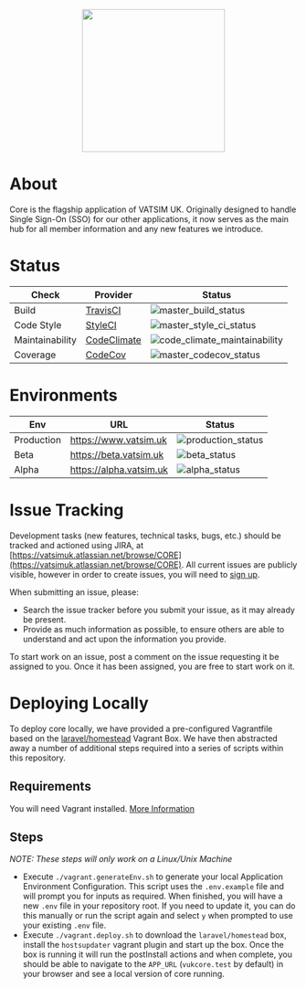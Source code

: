 [master_build_status]: https://travis-ci.com/VATSIM-UK/core.svg?branch=master
[master_style_ci_status]: https://github.styleci.io/repos/75443611/shield?branch=master
[code_climate_maintainability]: https://api.codeclimate.com/v1/badges/6a47acbf3b7798883e7e/maintainability
[master_codecov_status]: https://codecov.io/gh/VATSIM-UK/core/branch/master/graphs/badge.svg
[beta_status]: https://vatsim-uk.deploybot.com/badge/88313865825892/135269.png
[production_status]: https://vatsim-uk.deploybot.com/badge/88313865825892/93858.png
[alpha_status]: https://vatsim-uk.deploybot.com/badge/77558059841720/140917.png

<p align="center">
    <a href="https://www.vatsim.uk"><img src="https://www.vatsim.uk/images/branding/vatsimuk_blackblue.png" width="250px" /></a>
</p>

# About

Core is the flagship application of VATSIM UK. Originally designed to handle Single Sign-On (SSO) for our other applications, it now serves as the main hub for all member information and any new features we introduce.

# Status

|      Check      |                            Provider                           |              Status             |
|-----------------|---------------------------------------------------------------|---------------------------------|
| Build           | [TravisCI](https://travis-ci.com/VATSIM-UK/core)              | ![master_build_status]          |
| Code Style      | [StyleCI](https://github.styleci.io/repos/75443611)           | ![master_style_ci_status]       |
| Maintainability | [CodeClimate](https://codeclimate.com/github/VATSIM-UK/core)  | ![code_climate_maintainability] |
| Coverage        | [CodeCov](https://codecov.io/gh/VATSIM-UK/core/branch/master) | ![master_codecov_status]        |

# Environments

|     Env    |              URL              |        Status        |
|------------|-------------------------------|----------------------|
| Production | https://www.vatsim.uk         | ![production_status] |
| Beta       | https://beta.vatsim.uk        | ![beta_status]       |
| Alpha      | https://alpha.vatsim.uk       | ![alpha_status]      |

# Issue Tracking

Development tasks (new features, technical tasks, bugs, etc.) should be tracked and actioned using JIRA, at [https://vatsimuk.atlassian.net/browse/CORE](https://vatsimuk.atlassian.net/browse/CORE). All current issues are publicly visible, however in order to create issues, you will need to [sign up](https://vatsimuk.atlassian.net/login).

When submitting an issue, please:
* Search the issue tracker before you submit your issue, as it may already be present.
* Provide as much information as possible, to ensure others are able to understand and act upon the information you provide.

To start work on an issue, post a comment on the issue requesting it be assigned to you. Once it has been assigned, you are free to start work on it.

# Deploying Locally

To deploy core locally, we have provided a pre-configured Vagrantfile based on the [laravel/homestead](https://laravel.com/docs/homestead) Vagrant Box. We have then abstracted away a number of additional steps required into a series of scripts within this repository.

## Requirements

You will need Vagrant installed. [More Information](https://www.vagrantup.com/downloads.html)

## Steps
_NOTE: These steps will only work on a Linux/Unix Machine_

* Execute `./vagrant.generateEnv.sh` to generate your local Application Environment Configuration. This script uses the `.env.example` file and will prompt you for inputs as required. When finished, you will have a new `.env` file in your repository root. If you need to update it, you can do this manually or run the script again and select `y` when prompted to use your existing `.env` file.
* Execute `./vagrant.deploy.sh` to download the `laravel/homestead` box, install the `hostsupdater` vagrant plugin and start up the box. Once the box is running it will run the postInstall actions and when complete, you should be able to navigate to the `APP_URL` (`vukcore.test` by default) in your browser and see a local version of core running.
